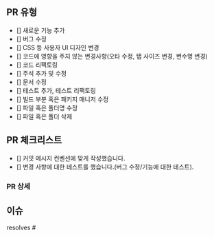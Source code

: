 ## PR 유형

-   [] 새로운 기능 추가
-   [] 버그 수정
-   [] CSS 등 사용자 UI 디자인 변경
-   [] 코드에 영향을 주지 않는 변경사항(오타 수정, 탭 사이즈 변경, 변수명 변경)
-   [] 코드 리팩토링
-   [] 주석 추가 및 수정
-   [] 문서 수정
-   [] 테스트 추가, 테스트 리팩토링
-   [] 빌드 부분 혹은 패키지 매니저 수정
-   [] 파일 혹은 폴더명 수정
-   [] 파일 혹은 폴더 삭제

## PR 체크리스트

<!-- PR이 다음 요구 사항을 충족하는지 확인하세요. -->

-   [] 커밋 메시지 컨벤션에 맞게 작성했습니다.
-   [] 변경 사항에 대한 테스트를 했습니다.(버그 수정/기능에 대한 테스트).

### PR 상세

## 이슈

<!-- 이슈 키워드와 함께 #을 입력한 후 이슈 번호를 선택해주세요. -->
<!-- 에시 : resolves #1 -->

resolves #
